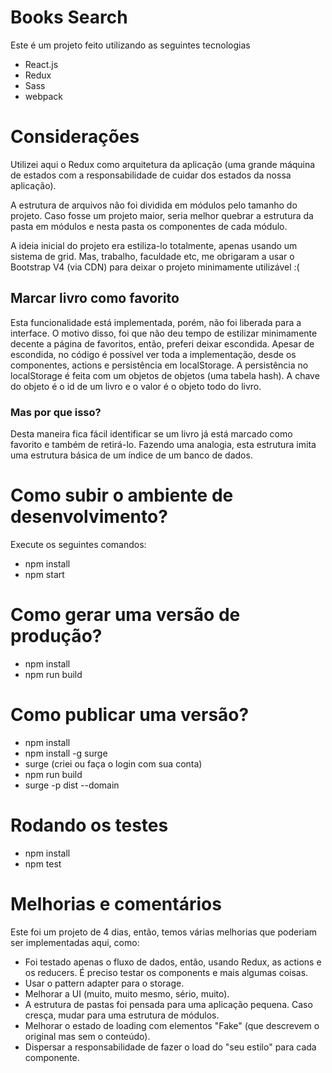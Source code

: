 # Books Search

Este é um projeto feito utilizando as seguintes tecnologias

* React.js
* Redux
* Sass
* webpack

# Considerações
Utilizei aqui o Redux como arquitetura da aplicação (uma grande máquina de estados com a responsabilidade de cuidar dos
estados da nossa aplicação).

A estrutura de arquivos não foi dividida em módulos pelo tamanho do projeto. Caso fosse um projeto maior, seria melhor
quebrar a estrutura da pasta em módulos e nesta pasta os componentes de cada módulo.

A ideia inicial do projeto era estiliza-lo totalmente, apenas usando um sistema de grid. Mas, trabalho, faculdade etc, me
obrigaram a usar o Bootstrap V4 (via CDN) para deixar o projeto minimamente utilizável :(

## Marcar livro como favorito
Esta funcionalidade está implementada, porém, não foi liberada para a interface. O motivo disso, foi que não deu
tempo de estilizar minimamente decente a página de favoritos, então, preferi deixar escondida.
Apesar de escondida, no código é possível ver toda a implementação, desde os componentes, actions e persistência em localStorage.
A persistência no localStorage é feita com um objetos de objetos (uma tabela hash).
 A chave do objeto é o id de um livro e o valor é o objeto todo do livro.

### Mas por que isso?
Desta maneira fica fácil identificar se um livro já está marcado como favorito e também de retirá-lo. Fazendo uma analogia,
esta estrutura imita uma estrutura básica de um índice de um banco de dados.

# Como subir o ambiente de desenvolvimento?

Execute os seguintes comandos:

* npm install
* npm start

# Como gerar uma versão de produção?
* npm install
* npm run build

# Como publicar uma versão?
* npm install
* npm install -g surge
* surge (criei ou faça o login com sua conta)
* npm run build
* surge -p dist --domain <SEU DOMINIO DO SURGE>

# Rodando os testes
* npm install
* npm test

# Melhorias e comentários

Este foi um projeto de 4 dias, então, temos várias melhorias que poderiam ser implementadas aqui, como:

* Foi testado apenas o fluxo de dados, então, usando Redux, as actions e os reducers. É preciso testar os components e
mais algumas coisas.
* Usar o pattern adapter para o storage.
* Melhorar a UI (muito, muito mesmo, sério, muito).
* A estrutura de pastas foi pensada para uma aplicação pequena. Caso cresça, mudar para uma estrutura de módulos.
* Melhorar o estado de loading com elementos "Fake" (que descrevem o original mas sem o conteúdo).
* Dispersar a responsabilidade de fazer o load do "seu estilo" para cada componente.
